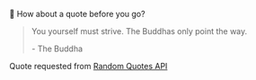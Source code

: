 📣 How about a quote before you go?

> You yourself must strive. The Buddhas only point the way.
>
> <p>- The Buddha</p>

Quote requested from [Random Quotes API](https://github.com/lukePeavey/quotable)
